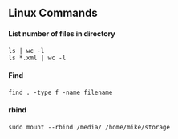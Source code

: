 ## Linux Commands

#### List number of files in directory

    ls | wc -l
    ls *.xml | wc -l
  
#### Find 

    find . -type f -name filename
    
#### rbind

    sudo mount --rbind /media/ /home/mike/storage